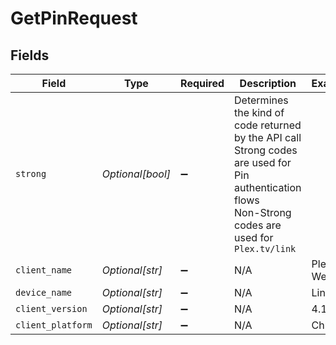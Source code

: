 # GetPinRequest


## Fields

| Field                                                                                                                                                 | Type                                                                                                                                                  | Required                                                                                                                                              | Description                                                                                                                                           | Example                                                                                                                                               |
| ----------------------------------------------------------------------------------------------------------------------------------------------------- | ----------------------------------------------------------------------------------------------------------------------------------------------------- | ----------------------------------------------------------------------------------------------------------------------------------------------------- | ----------------------------------------------------------------------------------------------------------------------------------------------------- | ----------------------------------------------------------------------------------------------------------------------------------------------------- |
| `strong`                                                                                                                                              | *Optional[bool]*                                                                                                                                      | :heavy_minus_sign:                                                                                                                                    | Determines the kind of code returned by the API call<br/>Strong codes are used for Pin authentication flows<br/>Non-Strong codes are used for `Plex.tv/link`<br/> |                                                                                                                                                       |
| `client_name`                                                                                                                                         | *Optional[str]*                                                                                                                                       | :heavy_minus_sign:                                                                                                                                    | N/A                                                                                                                                                   | Plex Web                                                                                                                                              |
| `device_name`                                                                                                                                         | *Optional[str]*                                                                                                                                       | :heavy_minus_sign:                                                                                                                                    | N/A                                                                                                                                                   | Linux                                                                                                                                                 |
| `client_version`                                                                                                                                      | *Optional[str]*                                                                                                                                       | :heavy_minus_sign:                                                                                                                                    | N/A                                                                                                                                                   | 4.133.0                                                                                                                                               |
| `client_platform`                                                                                                                                     | *Optional[str]*                                                                                                                                       | :heavy_minus_sign:                                                                                                                                    | N/A                                                                                                                                                   | Chrome                                                                                                                                                |